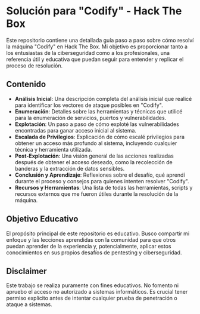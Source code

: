 # Solución para "Codify" - Hack The Box

Este repositorio contiene una detallada guía paso a paso sobre cómo resolví la máquina "Codify" en Hack The Box. Mi objetivo es proporcionar tanto a los entusiastas de la ciberseguridad como a los profesionales, una referencia útil y educativa que puedan seguir para entender y replicar el proceso de resolución.

## Contenido

- **Análisis Inicial**: Una descripción completa del análisis inicial que realicé para identificar los vectores de ataque posibles en "Codify".
- **Enumeración**: Detalles sobre las herramientas y técnicas que utilicé para la enumeración de servicios, puertos y vulnerabilidades.
- **Explotación**: Un paso a paso de cómo exploté las vulnerabilidades encontradas para ganar acceso inicial al sistema.
- **Escalada de Privilegios**: Explicación de cómo escalé privilegios para obtener un acceso más profundo al sistema, incluyendo cualquier técnica y herramienta utilizada.
- **Post-Explotación**: Una visión general de las acciones realizadas después de obtener el acceso deseado, como la recolección de banderas y la extracción de datos sensibles.
- **Conclusión y Aprendizaje**: Reflexiones sobre el desafío, qué aprendí durante el proceso y consejos para quienes intenten resolver "Codify".
- **Recursos y Herramientas**: Una lista de todas las herramientas, scripts y recursos externos que me fueron útiles durante la resolución de la máquina.

## Objetivo Educativo

El propósito principal de este repositorio es educativo. Busco compartir mi enfoque y las lecciones aprendidas con la comunidad para que otros puedan aprender de la experiencia y, potencialmente, aplicar estos conocimientos en sus propios desafíos de pentesting y ciberseguridad.

## Disclaimer

Este trabajo se realiza puramente con fines educativos. No fomento ni apruebo el acceso no autorizado a sistemas informáticos. Es crucial tener permiso explícito antes de intentar cualquier prueba de penetración o ataque a sistemas.
